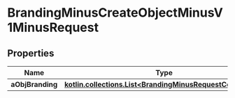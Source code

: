 
# BrandingMinusCreateObjectMinusV1MinusRequest

## Properties
Name | Type | Description | Notes
------------ | ------------- | ------------- | -------------
**aObjBranding** | [**kotlin.collections.List&lt;BrandingMinusRequestCompound&gt;**](BrandingMinusRequestCompound.md) |  | 



